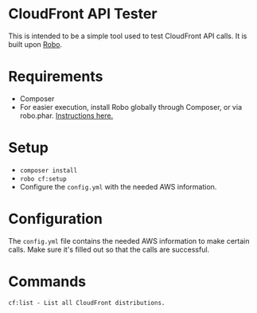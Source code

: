 # CloudFront API Tester
This is intended to be a simple tool used to test CloudFront API calls. It is built upon [Robo](https://robo.li).

# Requirements
- Composer
- For easier execution, install Robo globally through Composer, or via robo.phar. [Instructions here.](https://robo.li/)

# Setup
- `composer install`
- `robo cf:setup`
- Configure the `config.yml` with the needed AWS information.

# Configuration
The `config.yml` file contains the needed AWS information to make certain calls. Make sure it's filled out so that the calls are successful.

# Commands
```
cf:list - List all CloudFront distributions.
```